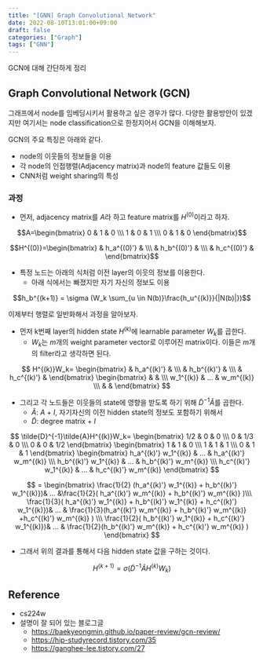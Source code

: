 ```yaml
---
title: "[GNN] Graph Convolutional Network"
date: 2022-08-10T13:01:00+09:00
draft: false
categories: ["Graph"]
tags: ["GNN"]
---
```


GCN에 대해 간단하게 정리

<!--more-->

## Graph Convolutional Network (GCN)

그래프에서 node를 임베딩시키서 활용하고 싶은 경우가 많다. 다양한 활용방안이 있겠지만 여기서는 node classification으로 한정지어서 GCN을 이해해보자.

GCN의 주요 특징은 아래와 같다.

- node의 이웃들의 정보들을 이용
- 각 node의 인접행렬(Adjacency matrix)과 node의 feature 값들도 이용
- CNN처럼 weight sharing의 특성

### 과정

- 먼저, adjacency matrix를 $A$라 하고 feature matrix를 $H^{(0)}$이라고 하자.

$$A=\begin{bmatrix} 0 & 1 & 0 \\\ 1 & 0 & 1 \\\ 0 & 1 & 0 \end{bmatrix}$$

$$H^{(0)}=\begin{bmatrix}  & h_a^{(0)'} &  \\\ & h_b^{(0)'}  &  \\\  & h_c^{(0)'}  &  \end{bmatrix}$$

- 특정 노드는 아래의 식처럼 이전 layer의 이웃의 정보를 이용한다.
  - 아래 식에서는 빠졌지만 자기 자신의 정보도 이용

$$h_b^{(k+1)} = \sigma (W_k \sum_{u \in N(b)}\frac{h_u^{(k)}}{|N(b)|})$$

이제부터 행렬로 일반화해서 과정을 알아보자.

- 먼저 k번째 layer의 hidden state $H^{(k)}$에 learnable parameter $W_k$를 곱한다.
  - $W_k$는 $m$개의 weight parameter vector로 이루어진 matrix이다. 이들은 $m$개의 filter라고 생각하면 된다.

$$
H^{(k)}W_k=
\begin{bmatrix}  & h_a^{(k)'} &  \\\ & h_b^{(k)'}  &  \\\  & h_c^{(k)'}  &  \end{bmatrix}
\begin{bmatrix}  &  &  \\\  w_1^{(k)} &  ... &  w_m^{(k)} \\\  &  &  \end{bmatrix}
$$

- 그리고 각 노드들은 이웃들의 state에 영향을 받도록 하기 위해 $\tilde{D}^{-1}\tilde{A}$를 곱한다.
  - $\tilde{A}$: $A$ + $I$, 자기자신의 이전 hidden state의 정보도 포함하기 위해서
  - $\tilde{D}$: degree matrix + $I$

$$
\tilde{D}^{-1}\tilde{A}H^{(k)}W_k=
\begin{bmatrix} 1/2 & 0 & 0 \\\ 0 & 1/3 & 0 \\\ 0 & 0 & 1/2 \end{bmatrix}
\begin{bmatrix} 1 & 1 & 0 \\\ 1 & 1 & 1 \\\ 0 & 1 & 1 \end{bmatrix}
\begin{bmatrix}  h_a^{(k)'} w_1^{(k)} & ... & h_a^{(k)'} w_m^{(k)} \\\   h_b^{(k)'} w_1^{(k)} & ... & h_b^{(k)'} w_m^{(k)}  \\\   h_c^{(k)'} w_1^{(k)} & ... & h_c^{(k)'} w_m^{(k)}   \end{bmatrix}
$$

$$
= \begin{bmatrix} \frac{1}{2} (h_a^{(k)'} w_1^{(k)} + h_b^{(k)'} w_1^{(k)})& ... &\frac{1}{2}( h_a^{(k)'} w_m^{(k)} + h_b^{(k)'} w_m^{(k)} )\\\  \frac{1}{3}(  h_a^{(k)'} w_1^{(k)} + h_b^{(k)'} w_1^{(k)} + h_c^{(k)'} w_1^{(k)})& ... & \frac{1}{3}(h_a^{(k)'} w_m^{(k)} + h_b^{(k)'} w_m^{(k)} +h_c^{(k)'} w_m^{(k)} ) \\\ \frac{1}{2}( h_b^{(k)'} w_1^{(k)} + h_c^{(k)'} w_1^{(k)})& ... & \frac{1}{2}(h_b^{(k)'} w_m^{(k)} + h_c^{(k)'} w_m^{(k)} )  \end{bmatrix}
$$

- 그래서 위의 결과를 통해서 다음 hidden state 값을 구하는 것이다.

$$H^{(k+1)} = \sigma(\tilde{D}^{-1}\tilde{A}H^{(k)}W_k)$$

## Reference

- cs224w
- 설명이 잘 되어 있는 블로그글
  - https://baekyeongmin.github.io/paper-review/gcn-review/
  - https://hip-studyrecord.tistory.com/35
  - https://ganghee-lee.tistory.com/27
